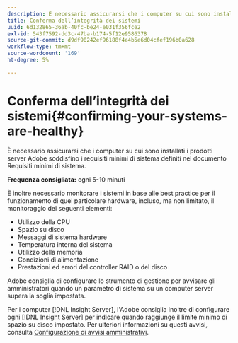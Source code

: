 ```yaml
---
description: È necessario assicurarsi che i computer su cui sono installati i prodotti server Adobe soddisfino i requisiti minimi di sistema definiti nel documento Requisiti minimi di sistema.
title: Conferma dell’integrità dei sistemi
uuid: 6d132865-36ab-40fc-be24-e031f356fce2
exl-id: 543f7592-dd3c-47ba-b174-5f12e9586378
source-git-commit: d9df90242ef96188f4e4b5e6d04cfef196b0a628
workflow-type: tm+mt
source-wordcount: '169'
ht-degree: 5%

---
```


# Conferma dell’integrità dei sistemi{#confirming-your-systems-are-healthy}

È necessario assicurarsi che i computer su cui sono installati i prodotti server Adobe soddisfino i requisiti minimi di sistema definiti nel documento Requisiti minimi di sistema.

**Frequenza consigliata:** ogni 5-10 minuti

È inoltre necessario monitorare i sistemi in base alle best practice per il funzionamento di quel particolare hardware, incluso, ma non limitato, il monitoraggio dei seguenti elementi:

* Utilizzo della CPU
* Spazio su disco
* Messaggi di sistema hardware
* Temperatura interna del sistema
* Utilizzo della memoria
* Condizioni di alimentazione
* Prestazioni ed errori del controller RAID o del disco

Adobe consiglia di configurare lo strumento di gestione per avvisare gli amministratori quando un parametro di sistema su un computer server supera la soglia impostata.

Per i computer [!DNL Insight Server], l&#39;Adobe consiglia inoltre di configurare ogni [!DNL Insight Server] per indicare quando raggiunge il limite minimo di spazio su disco impostato. Per ulteriori informazioni su questi avvisi, consulta [Configurazione di avvisi amministrativi](../../../home/c-inst-svr/c-admin-inst-svr/t-config-adm-alrts.md#task-0858f588da4941aa9d4952f6592681aa).
